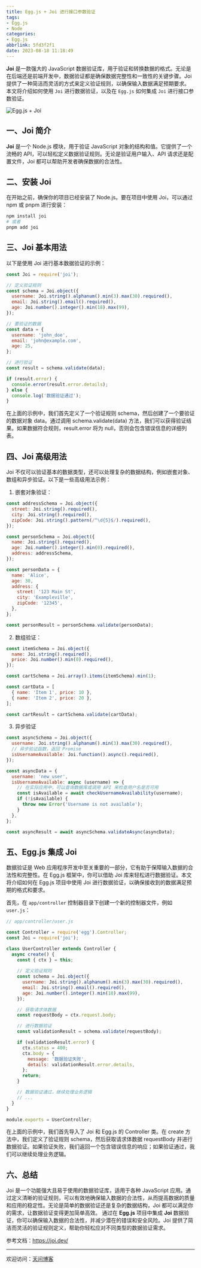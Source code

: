 ```yaml
---
title: Egg.js + Joi 进行接口参数验证
tags:
- Egg.js
- Node
categories:
- Egg.js
abbrlink: 5fd3f2f1
date: 2023-08-18 11:18:49
---
```


**Joi** 是一款强大的 JavaScript 数据验证库，用于验证和转换数据的格式。无论是在后端还是前端开发中，数据验证都是确保数据完整性和一致性的关键步骤。Joi 提供了一种简洁而灵活的方式来定义验证规则，以确保输入数据满足预期要求。
本文将介绍如何使用 `Joi` 进行数据验证，以及在 `Egg.js` 如何集成 `Joi` 进行接口参数验证。

![Egg.js + Joi](https://tiven.cn/static/img/eggjs-01-t4dYaNtm.jpg)

[//]: # (<!-- more -->)

## 一、Joi 简介

**Joi** 是一个 Node.js 模块，用于验证 JavaScript 对象的结构和值。它提供了一个流畅的 API，可以轻松定义数据验证规则。无论是验证用户输入、API 请求还是配置文件，Joi 都可以帮助开发者确保数据的合法性。

## 二、安装 Joi

在开始之前，确保你的项目已经安装了 Node.js。要在项目中使用 Joi，可以通过 npm 或 pnpm 进行安装：

```bash
npm install joi
# 或者
pnpm add joi
```

## 三、Joi 基本用法

以下是使用 Joi 进行基本数据验证的示例：

```js
const Joi = require('joi');

// 定义验证规则
const schema = Joi.object({
  username: Joi.string().alphanum().min(3).max(30).required(),
  email: Joi.string().email().required(),
  age: Joi.number().integer().min(18).max(99),
});

// 要验证的数据
const data = {
  username: 'john_doe',
  email: 'john@example.com',
  age: 25,
};

// 进行验证
const result = schema.validate(data);

if (result.error) {
  console.error(result.error.details);
} else {
  console.log('数据验证通过');
}
```

在上面的示例中，我们首先定义了一个验证规则 schema，然后创建了一个要验证的数据对象 data。通过调用 schema.validate(data) 方法，我们可以获得验证结果。如果数据符合规则，result.error 将为 null，否则会包含错误信息的详细列表。

## 四、Joi 高级用法

Joi 不仅可以验证基本的数据类型，还可以处理复杂的数据结构，例如嵌套对象、数组和异步验证。以下是一些高级用法示例：

1. 嵌套对象验证：

```js
const addressSchema = Joi.object({
  street: Joi.string().required(),
  city: Joi.string().required(),
  zipCode: Joi.string().pattern(/^\d{5}$/).required(),
});

const personSchema = Joi.object({
  name: Joi.string().required(),
  age: Joi.number().integer().min(0).required(),
  address: addressSchema,
});

const personData = {
  name: 'Alice',
  age: 30,
  address: {
    street: '123 Main St',
    city: 'Exampleville',
    zipCode: '12345',
  },
};

const personResult = personSchema.validate(personData);
```

2. 数组验证：

```js
const itemSchema = Joi.object({
  name: Joi.string().required(),
  price: Joi.number().min(0).required(),
});

const cartSchema = Joi.array().items(itemSchema).min(1);

const cartData = [
  { name: 'Item 1', price: 10 },
  { name: 'Item 2', price: 20 },
];

const cartResult = cartSchema.validate(cartData);
```

3. 异步验证

```js
const asyncSchema = Joi.object({
  username: Joi.string().alphanum().min(3).max(30).required(),
  // 异步验证函数，返回 Promise
  isUsernameAvailable: Joi.function().async().required(),
});

const asyncData = {
  username: 'new_user',
  isUsernameAvailable: async (username) => {
    // 在实际应用中，可以查询数据库或调用 API 来检查用户名是否可用
    const isAvailable = await checkUsernameAvailability(username);
    if (!isAvailable) {
      throw new Error('Username is not available');
    }
  },
};

const asyncResult = await asyncSchema.validateAsync(asyncData);
```

## 五、Egg.js 集成 Joi

数据验证是 Web 应用程序开发中至关重要的一部分，它有助于保障输入数据的合法性和完整性。在 Egg.js 框架中，你可以借助 Joi 库来轻松进行数据验证。本文将介绍如何在 Egg.js 项目中使用 Joi 进行数据验证，以确保接收到的数据满足预期的格式和要求。

首先，在 `app/controller` 控制器目录下创建一个新的控制器文件，例如 `user.js`：

```js
// app/controller/user.js

const Controller = require('egg').Controller;
const Joi = require('joi');

class UserController extends Controller {
  async create() {
    const { ctx } = this;
    
    // 定义验证规则
    const schema = Joi.object({
      username: Joi.string().alphanum().min(3).max(30).required(),
      email: Joi.string().email().required(),
      age: Joi.number().integer().min(18).max(99),
    });

    // 获取请求体数据
    const requestBody = ctx.request.body;

    // 进行数据验证
    const validationResult = schema.validate(requestBody);

    if (validationResult.error) {
      ctx.status = 400;
      ctx.body = {
        message: '数据验证失败',
        details: validationResult.error.details,
      };
      return;
    }

    // 数据验证通过，继续处理业务逻辑
    // ...
  }
}

module.exports = UserController;
```

在上面的示例中，我们首先导入了 Joi 和 Egg.js 的 Controller 类。在 create 方法中，我们定义了验证规则 schema，然后获取请求体数据 requestBody 并进行数据验证。如果验证失败，我们返回一个包含错误信息的响应；如果验证通过，我们可以继续处理业务逻辑。

## 六、总结

Joi 是一个功能强大且易于使用的数据验证库，适用于各种 JavaScript 应用。通过定义清晰的验证规则，可以有效地确保输入数据的合法性，从而提高数据的质量和应用的稳定性。无论是简单的数据验证还是复杂的数据结构，Joi 都可以满足你的需求，让数据验证变得更加简单高效。
通过在 **Egg.js** 项目中集成 **Joi** 数据验证，你可以确保输入数据的合法性，并减少潜在的错误和安全风险。Joi 提供了简洁而灵活的验证规则定义，帮助你轻松应对不同类型的数据验证需求。

参考文档：https://joi.dev/

---

欢迎访问：[天问博客](https://tiven.cn/p/5fd3f2f1/ "天问博客-专注于大前端技术")

